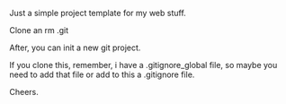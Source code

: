 Just a simple project template for my web stuff.

Clone an rm .git

After, you can init a new git project.

If you clone this, remember, i have a .gitignore_global file, so maybe you need to add that file or add to this a .gitignore file.

Cheers.
